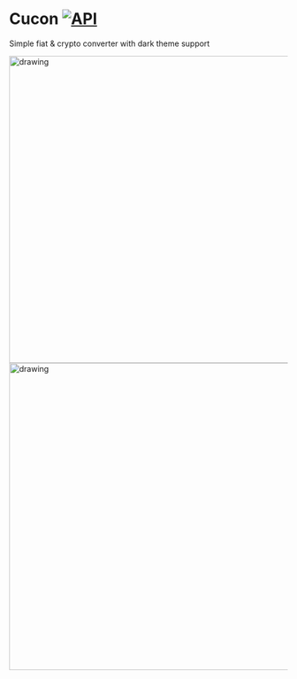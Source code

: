 # Cucon [![API](https://img.shields.io/badge/API-21%2B-brightgreen.svg?style=flat)](https://android-arsenal.com/api?level=21)
Simple fiat & crypto converter with dark theme support

<img src="https://github.com/devsemyon/Cucon/blob/master/screen1.png" alt="drawing" height="555"/> <img src="https://github.com/devsemyon/Cucon/blob/master/screen2.png" alt="drawing" height="555"/>
